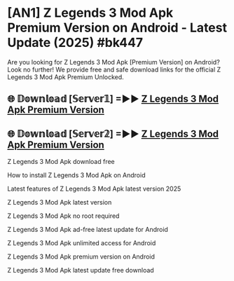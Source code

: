 # [AN1] Z Legends 3 Mod Apk Premium Version on Android - Latest Update (2025) #bk447

Are you looking for Z Legends 3 Mod Apk [Premium Version] on Android? Look no further! We provide free and safe download links for the official Z Legends 3 Mod Apk Premium Unlocked.

## 🌐 𝔻𝕠𝕨𝕟𝕝𝕠𝕒𝕕 [𝕊𝕖𝕣𝕧𝕖𝕣𝟙] =►► [Z Legends 3 Mod Apk Premium Version](https://aan1.pages.dev?q=Z+Legends+3+Mod+Apk&ref=A1A)

## 🌐 𝔻𝕠𝕨𝕟𝕝𝕠𝕒𝕕 [𝕊𝕖𝕣𝕧𝕖𝕣𝟚] =►► [Z Legends 3 Mod Apk Premium Version](https://aan1.pages.dev?q=Z+Legends+3+Mod+Apk&ref=A1A)

Z Legends 3 Mod Apk download free

How to install Z Legends 3 Mod Apk on Android

Latest features of Z Legends 3 Mod Apk latest version 2025

Z Legends 3 Mod Apk latest version

Z Legends 3 Mod Apk no root required

Z Legends 3 Mod Apk ad-free latest update for Android

Z Legends 3 Mod Apk unlimited access for Android

Z Legends 3 Mod Apk premium version on Android

Z Legends 3 Mod Apk latest update free download